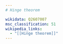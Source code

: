 ```yaml
---
# Hinge theorem

wikidata: Q2607007
msc_classification: 51
wikipedia_links:
  - "[[Hinge theorem]]"
---
```

